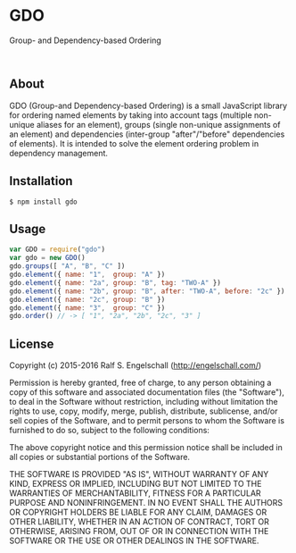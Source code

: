 
GDO
===

Group- and Dependency-based Ordering

<p/>
<img src="https://nodei.co/npm/gdo.png?downloads=true&stars=true" alt=""/>

<p/>
<img src="https://david-dm.org/rse/gdo.png" alt=""/>

About
-----

GDO (Group-and Dependency-based Ordering) is a small JavaScript
library for ordering named elements by taking into account tags
(multiple non-unique aliases for an element), groups (single
non-unique assignments of an element) and dependencies (inter-group
"after"/"before" dependencies of elements). It is intended to solve the
element ordering problem in dependency management.

Installation
------------

```shell
$ npm install gdo
```

Usage
-----

```js
var GDO = require("gdo")
var gdo = new GDO()
gdo.groups([ "A", "B", "C" ])
gdo.element({ name: "1",  group: "A" })
gdo.element({ name: "2a", group: "B", tag: "TWO-A" })
gdo.element({ name: "2b", group: "B", after: "TWO-A", before: "2c" })
gdo.element({ name: "2c", group: "B" })
gdo.element({ name: "3",  group: "C" })
gdo.order() // -> [ "1", "2a", "2b", "2c", "3" ]
```

License
-------

Copyright (c) 2015-2016 Ralf S. Engelschall (http://engelschall.com/)

Permission is hereby granted, free of charge, to any person obtaining
a copy of this software and associated documentation files (the
"Software"), to deal in the Software without restriction, including
without limitation the rights to use, copy, modify, merge, publish,
distribute, sublicense, and/or sell copies of the Software, and to
permit persons to whom the Software is furnished to do so, subject to
the following conditions:

The above copyright notice and this permission notice shall be included
in all copies or substantial portions of the Software.

THE SOFTWARE IS PROVIDED "AS IS", WITHOUT WARRANTY OF ANY KIND,
EXPRESS OR IMPLIED, INCLUDING BUT NOT LIMITED TO THE WARRANTIES OF
MERCHANTABILITY, FITNESS FOR A PARTICULAR PURPOSE AND NONINFRINGEMENT.
IN NO EVENT SHALL THE AUTHORS OR COPYRIGHT HOLDERS BE LIABLE FOR ANY
CLAIM, DAMAGES OR OTHER LIABILITY, WHETHER IN AN ACTION OF CONTRACT,
TORT OR OTHERWISE, ARISING FROM, OUT OF OR IN CONNECTION WITH THE
SOFTWARE OR THE USE OR OTHER DEALINGS IN THE SOFTWARE.

